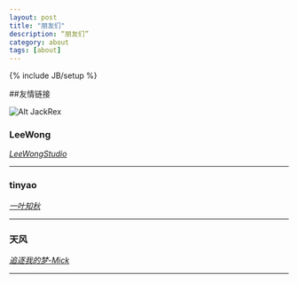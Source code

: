 ```yaml
---
layout: post
title: "朋友们"
description: “朋友们”
category: about
tags: [about]
---
```

{% include JB/setup %}

##友情链接

![Alt JackRex](http://jackrex.github.com/images/fuck.png "JackRex")

###  LeeWong

<em> [LeeWongStudio]("http://leewongstudio.com/") </em>
 
***
### tinyao

<em> [一叶知秋]("http://ycz.im/") </em>

***
###  天风

<em> [追逐我的梦-Mick]("http://blog.sina.com.cn/u/1804352890/") </em>


***

